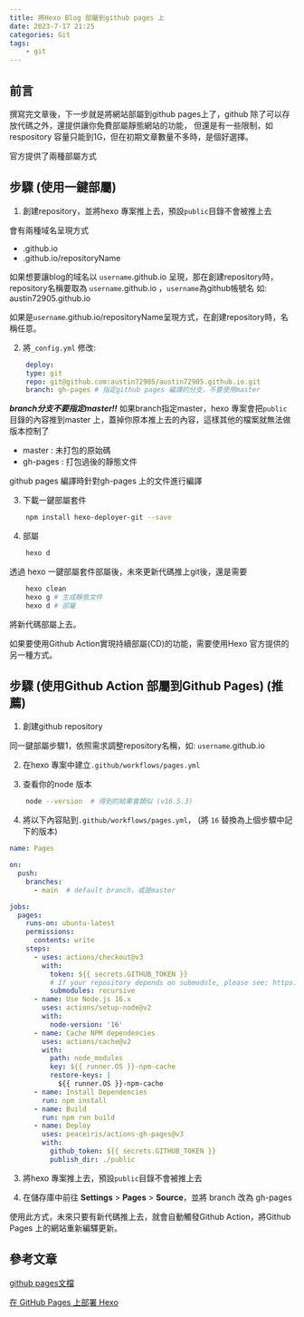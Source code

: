 ```yaml
---
title: 將Hexo Blog 部屬到github pages 上
date: 2023-7-17 21:25
categories: Git
tags:
    - git
---
```


## 前言

撰寫完文章後，下一步就是將網站部屬到github pages上了，github 除了可以存放代碼之外，還提供讓你免費部屬靜態網站的功能，
但還是有一些限制，如respository 容量只能到1G，但在初期文章數量不多時，是個好選擇。

官方提供了兩種部屬方式

## 步驟 (使用一鍵部屬)

1. 創建repository，並將hexo 專案推上去，預設`public`目錄不會被推上去

會有兩種域名呈現方式

* <username>.github.io
* <username>.github.io/repositoryName

如果想要讓blog的域名以 `username`.github.io 呈現，那在創建repository時，repository名稱要取為 `username`.github.io ，`username`為github帳號名 如: austin72905.github.io

如果是`username`.github.io/repositoryName呈現方式，在創建repository時，名稱任意。




2. 將`_config.yml` 修改:

```yaml
    deploy:
    type: git
    repo: git@github.com:austin72905/austin72905.github.io.git
    branch: gh-pages # 指定github pages 編譯的分支，不要使用master

```

***branch分支不要指定master!!***
如果branch指定master，hexo 專案會把`public`目錄的內容推到master 上，蓋掉你原本推上去的內容，這樣其他的檔案就無法做版本控制了

* master : 未打包的原始碼
* gh-pages : 打包過後的靜態文件

github pages 編譯時針對gh-pages 上的文件進行編譯


3. 下載一鍵部屬套件

```bash
    npm install hexo-deployer-git --save
```


4. 部屬

```bash
    hexo d
```

透過 hexo 一鍵部屬套件部屬後，未來更新代碼推上git後，還是需要

```bash
    hexo clean
    hexo g # 生成靜態文件
    hexo d # 部屬
```
將新代碼部屬上去。

如果要使用Github Action實現持續部屬(CD)的功能，需要使用Hexo 官方提供的另一種方式。


## 步驟 (使用Github Action 部屬到Github Pages) (推薦)

1. 創建github repository

同一鍵部屬步驟1，依照需求調整repository名稱，如: `username`.github.io

2. 在hexo 專案中建立`.github/workflows/pages.yml`

3. 查看你的node 版本

```bash
    node --version  # 得到的結果會類似 (v16.5.3)
```
4. 將以下內容貼到`.github/workflows/pages.yml`， (將 `16` 替換為上個步驟中記下的版本)

```yaml
name: Pages

on:
  push:
    branches:
      - main  # default branch，或是master

jobs:
  pages:
    runs-on: ubuntu-latest
    permissions:
      contents: write
    steps:
      - uses: actions/checkout@v3
        with:
          token: ${{ secrets.GITHUB_TOKEN }}
          # If your repository depends on submodule, please see: https://github.com/actions/checkout
          submodules: recursive
      - name: Use Node.js 16.x
        uses: actions/setup-node@v2
        with:
          node-version: '16'
      - name: Cache NPM dependencies
        uses: actions/cache@v2
        with:
          path: node_modules
          key: ${{ runner.OS }}-npm-cache
          restore-keys: |
            ${{ runner.OS }}-npm-cache
      - name: Install Dependencies
        run: npm install
      - name: Build
        run: npm run build
      - name: Deploy
        uses: peaceiris/actions-gh-pages@v3
        with:
          github_token: ${{ secrets.GITHUB_TOKEN }}
          publish_dir: ./public
```


3. 將hexo 專案推上去，預設`public`目錄不會被推上去

4. 在儲存庫中前往 **Settings** > **Pages** > **Source**，並將 branch 改為 gh-pages

使用此方式，未來只要有新代碼推上去，就會自動觸發Github Action，將Github Pages 上的網站重新編驛更新。


## 參考文章
[github pages文檔](https://docs.github.com/zh/pages/getting-started-with-github-pages/about-github-pages)

[在 GitHub Pages 上部署 Hexo](https://hexo.io/zh-tw/docs/github-pages)